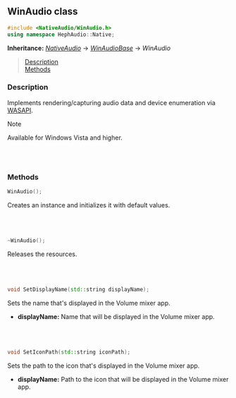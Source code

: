 ## WinAudio class
```c++
#include <NativeAudio/WinAudio.h>
using namespace HephAudio::Native;
```
**Inheritance:** *[NativeAudio](/docs/HephAudio/NativeAudio/NativeAudio.md)* -> *[WinAudioBase](/docs/HephAudio/NativeAudio/WinAudioBase.md)* -> *WinAudio*

> [Description](#description)<br>
[Methods](#methods)<br>

### Description
Implements rendering/capturing audio data and device enumeration via [WASAPI](https://learn.microsoft.com/en-us/windows/win32/coreaudio/wasapi).

> [!NOTE]
> Available for Windows Vista and higher.

<br><br>

### Methods

```c++
WinAudio();
```
Creates an instance and initializes it with default values.
<br><br><br><br>

```c++
~WinAudio();
```
Releases the resources.
<br><br><br><br>

```c++
void SetDisplayName(std::string displayName);
```
Sets the name that's displayed in the Volume mixer app.
- **displayName:** Name that will be displayed in the Volume mixer app.
<br><br><br><br>

```c++
void SetIconPath(std::string iconPath);
```
Sets the path to the icon that's displayed in the Volume mixer app.
- **displayName:** Path to the icon that will be displayed in the Volume mixer app.
<br><br><br><br>
